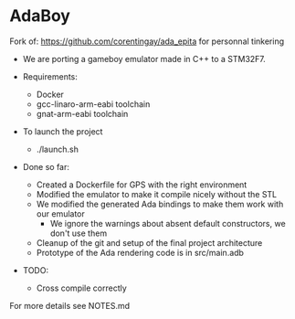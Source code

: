 # AdaBoy

Fork of: https://github.com/corentingay/ada_epita for personnal tinkering

* We are porting a gameboy emulator made in C++ to a STM32F7.

* Requirements:
  + Docker
  + gcc-linaro-arm-eabi toolchain
  + gnat-arm-eabi toolchain

* To launch the project
  + ./launch.sh

* Done so far:
  + Created a Dockerfile for GPS with the right environment
  + Modified the emulator to make it compile nicely without the STL
  + We modified the generated Ada bindings to make them work with our emulator
     * We ignore the warnings about absent default constructors, we don't use them
  + Cleanup of the git and setup of the final project architecture
  + Prototype of the Ada rendering code is in src/main.adb

* TODO:
  + Cross compile correctly

For more details see NOTES.md
